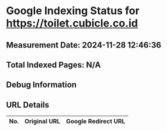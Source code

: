 # Google Indexing Status for https://toilet.cubicle.co.id

## Measurement Date: 2024-11-28 12:46:36

## Total Indexed Pages: N/A

## Debug Information

## URL Details
| No. | Original URL | Google Redirect URL |
|-----|--------------|---------------------|
